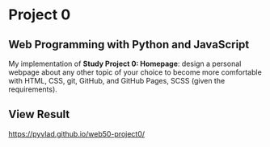 # Project 0

## Web Programming with Python and JavaScript

My implementation of **Study Project 0: Homepage**: design a personal webpage about any other topic of your choice to become more comfortable with HTML, CSS, git, GitHub, and GitHub Pages, SCSS (given the requirements).

## View Result
https://pyvlad.github.io/web50-project0/
